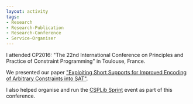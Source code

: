 ```yaml
---
layout: activity
tags:
- Research
- Research-Publication
- Research-Conference
- Service-Organiser
---
```


I attended CP2016: "The 22nd International Conference on Principles and Practice of Constraint Programming" in Toulouse, France.

We presented our paper
["Exploiting Short Supports for Improved Encoding of Arbitrary Constraints into SAT"](https://scholar.google.co.uk/citations?view_op=view_citation&hl=en&user=heG7k-gAAAAJ&sortby=pubdate&citation_for_view=heG7k-gAAAAJ:4OULZ7Gr8RgC).

I also helped organise and run the [CSPLib Sprint](https://cp2016.sched.org/event/7XHS) event as part of this conference.
